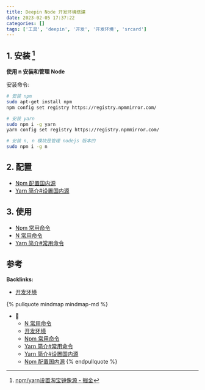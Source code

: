 ```yaml
---
title: Deepin Node 开发环境搭建
date: 2023-02-05 17:37:22
categories: []
tags: ['工具', 'deepin', '开发', '开发环境', 'srcard']
---
```

  
  
## 1. 安装 [^1]

**使用 n 安装和管理 Node** 

安装命令:

```sh
# 安装 npm
sudo apt-get install npm
npm config set registry https://registry.npmmirror.com/

# 安装 yarn
sudo npm i -g yarn
yarn config set registry https://registry.npmmirror.com/

# 安装 n, n 模块是管理 nodejs 版本的
sudo npm i -g n

```
    
  
## 2. 配置

- [Npm 配置国内源](../d654a8e3a8d8cd17a3ce34bfdb21aca3bf2174a8)
- [Yarn 简介#设置国内源](../7b091b2e5e657dc1b00930468a070a01e85e4293/#设置国内源)
  
  
## 3. 使用

- [Npm 常用命令](../8183437d1e8a3a1b5ffeb5e902bff641794983a4)
- [N 常用命令](../6978a289dcba3aeb0d923a1a4eccfa6de5d90adb)
- [Yarn 简介#常用命令](../7b091b2e5e657dc1b00930468a070a01e85e4293/#常用命令)
  
  
## 参考

[^1]: [npm/yarn设置淘宝镜像源 - 掘金](https://juejin.cn/post/6844903889087496200)

**Backlinks:**

- [开发环境](../0c32955781debd23d9593f3ed51d05fde4a7304f)

{% pullquote mindmap mindmap-md %}
- 🔵
  - [N 常用命令](../6978a289dcba3aeb0d923a1a4eccfa6de5d90adb)
  - [开发环境](../0c32955781debd23d9593f3ed51d05fde4a7304f)
  - [Npm 常用命令](../8183437d1e8a3a1b5ffeb5e902bff641794983a4)
  - [Yarn 简介#常用命令](../7b091b2e5e657dc1b00930468a070a01e85e4293/#常用命令)
  - [Yarn 简介#设置国内源](../7b091b2e5e657dc1b00930468a070a01e85e4293/#设置国内源)
  - [Npm 配置国内源](../d654a8e3a8d8cd17a3ce34bfdb21aca3bf2174a8)
{% endpullquote %}